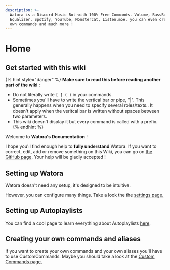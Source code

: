 ```yaml
---
description: >-
  Watora is a Discord Music Bot with 100% Free Commands. Volume, BassBoost,
  Equalizer, Spotify, YouTube, Monstercat, Listen.moe, you can even create your
  own commands and much more !
---
```


# Home

## Get started with this wiki

{% hint style="danger" %}
 **Make sure to read this before reading another part of the wiki :**

* Do not literally write `[ ] ( )` in your commands. 
* Sometimes you'll have to write the vertical bar or pipe, "\|". This generally happens when you need to specify several roles/texts.. It doesn't apply when the veritcal bar is written without spaces between two parameters.
* This wiki doesn't display it but every command is called with a prefix.
{% endhint %}

Welcome to **Watora's Documentation** !

I hope you'll find enough help to **fully understand** Watora. If you want to correct, edit, add or remove something on this Wiki, you can go on [the GitHub page](https://github.com/Zenrac/watora-doc). Your help will be gladly accepted ! 

## Setting up Watora

Watora doesn't need any setup, it's designed to be intuitive.

However, you can configure many things. Take a look the the [settings page.](configuration/settings.md)

## Setting up Autoplaylists

You can find a cool page to learn everything about Autoplaylists [here](features/autoplaylists.md).

## Creating your own commands and aliases

If you want to create your own commands and your own aliases you'll have to use CustomCommands. Maybe you should take a look at the [Custom Commands page.](features/custom-commands.md)

